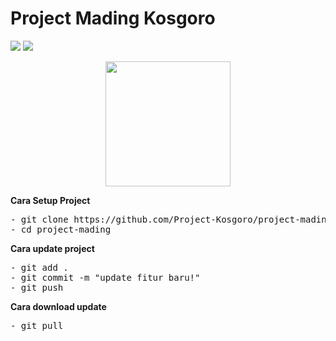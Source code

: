 # Project Mading Kosgoro
![](https://img.shields.io/badge/Backend-PHP-purple?logo=php) ![](https://img.shields.io/badge/Frontend-HTML-red?logo=html)

<div align='center'>
  <img src="https://cdn-icons.flaticon.com/png/512/2558/premium/2558888.png?token=exp=1642211012~hmac=f89ced5e87e29a1fac15daece216bb01" width="200" height="200" />
</div>

<b>Cara Setup Project</b>
<pre>
- git clone https://github.com/Project-Kosgoro/project-mading
- cd project-mading
</pre>

<b>Cara update project</b>
<pre>
- git add .
- git commit -m "update fitur baru!"
- git push
</pre>

<b>Cara download update</b>
<pre>
- git pull
</pre>
